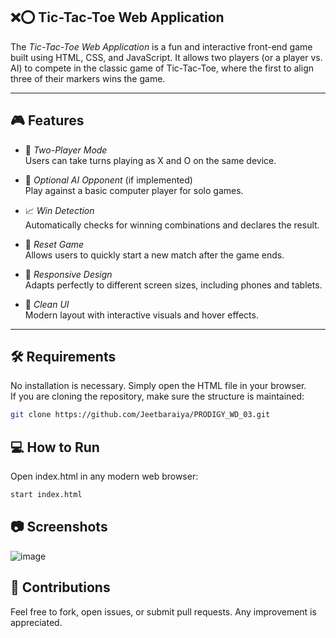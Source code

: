 ## ❌⭕ Tic-Tac-Toe Web Application


The *Tic-Tac-Toe Web Application* is a fun and interactive front-end game built using HTML, CSS, and JavaScript. It allows two players (or a player vs. AI) to compete in the classic game of Tic-Tac-Toe, where the first to align three of their markers wins the game.

---

## 🎮 Features

- 🎯 *Two-Player Mode*  
  Users can take turns playing as X and O on the same device.

- 🤖 *Optional AI Opponent* (if implemented)  
  Play against a basic computer player for solo games.

- 📈 *Win Detection*  
  Automatically checks for winning combinations and declares the result.

- 🔁 *Reset Game*  
  Allows users to quickly start a new match after the game ends.

- 📱 *Responsive Design*  
  Adapts perfectly to different screen sizes, including phones and tablets.

- 🧩 *Clean UI*  
  Modern layout with interactive visuals and hover effects.

---

## 🛠️ Requirements

No installation is necessary. Simply open the HTML file in your browser.  
If you are cloning the repository, make sure the structure is maintained:

```bash
git clone https://github.com/Jeetbaraiya/PRODIGY_WD_03.git
```

## 💻 How to Run


Open index.html in any modern web browser:
```bash
start index.html
```

## 📷 Screenshots


![image](https://github.com/user-attachments/assets/70987ce5-797a-4468-9a0f-cd3f55d22440)


## 🤝 Contributions

Feel free to fork, open issues, or submit pull requests. Any improvement is appreciated.
